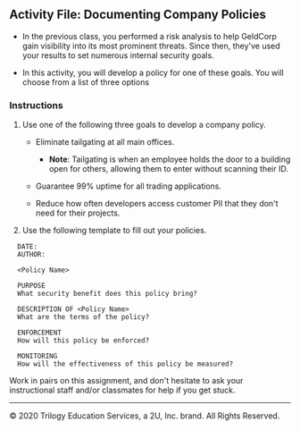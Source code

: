 ## Activity File: Documenting Company Policies
* In the previous class, you performed a risk analysis to help GeldCorp gain visibility into its most prominent threats. Since then, they've used your results to set numerous internal security goals.

* In this activity, you will develop a policy for one of these goals. You will choose from a list of three options

### Instructions

1. Use one of the following three goals to develop a company policy. 

    - Eliminate tailgating at all main offices.

      - **Note**: Tailgating is when an employee holds the door to a building open for others, allowing them to enter without scanning their ID.

    - Guarantee 99% uptime for all trading applications.

    - Reduce how often developers access customer PII that they don't need for their projects.

2. Use the following template to fill out your policies.

```
  DATE:
  AUTHOR:

  <Policy Name>

  PURPOSE
  What security benefit does this policy bring?

  DESCRIPTION OF <Policy Name>
  What are the terms of the policy?

  ENFORCEMENT
  How will this policy be enforced?

  MONITORING  
  How will the effectiveness of this policy be measured?
```

Work in pairs on this assignment, and don't hesitate to ask your instructional staff and/or classmates for help if you get stuck.


---
© 2020 Trilogy Education Services, a 2U, Inc. brand. All Rights Reserved.
